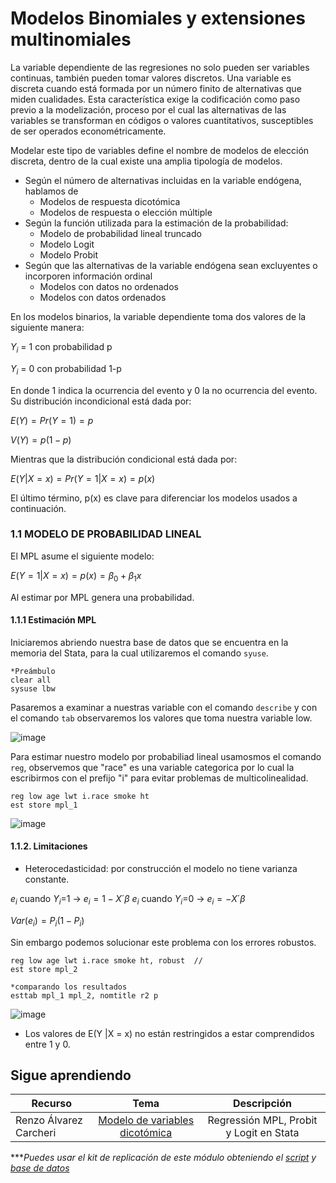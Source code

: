 # Modelos Binomiales y extensiones multinomiales


La variable dependiente de las regresiones no solo pueden ser variables continuas, también pueden tomar valores discretos.
Una variable es discreta cuando está formada por un número finito de alternativas que miden cualidades. Esta característica exige la codificación como paso previo a la modelización, proceso por el cual las alternativas de las variables se transforman en códigos o valores cuantitativos, susceptibles de ser operados econométricamente.

Modelar este tipo de variables define el nombre de modelos de elección discreta, dentro de la cual existe una amplia tipología de modelos.

- Según el número de alternativas incluidas en la variable endógena, hablamos de
     - Modelos de respuesta dicotómica
     - Modelos de respuesta o elección múltiple
- Según la función utilizada para la estimación de la probabilidad:
     - Modelo de probabilidad lineal truncado
     - Modelo Logit
     - Modelo Probit
- Según que las alternativas de la variable endógena sean excluyentes o incorporen información
ordinal
     - Modelos con datos no ordenados
     - Modelos con datos ordenados

En los modelos binarios, la variable dependiente toma dos valores de la siguiente manera:

$Y_i$ = 1 con probabilidad p

$Y_i$ = 0 con probabilidad 1-p

En donde 1 indica la ocurrencia del evento y 0 la no ocurrencia del evento. Su distribución incondicional está dada por:

$E(Y) = Pr(Y=1)=p$

$V(Y) = p(1-p)$

Mientras que la distribución condicional está dada por:

$E(Y |X = x) = Pr(Y = 1|X = x) = p(x)$

El último término, p(x) es clave para diferenciar los modelos usados a continuación.

### 1.1 MODELO DE PROBABILIDAD LINEAL

El MPL asume el siguiente modelo:

$E(Y = 1|X = x) = p(x) = \beta_0 + \beta_1x$

Al estimar por MPL genera una probabilidad. 

#### 1.1.1 Estimación MPL

Iniciaremos abriendo nuestra base de datos que se encuentra en la memoria del Stata, para la cual utilizaremos el comando `syuse`.

```
*Preámbulo
clear all
sysuse lbw 
```

Pasaremos a examinar a nuestras variable con el comando `describe` y con el comando `tab` observaremos los valores que toma nuestra variable low.

![image](https://user-images.githubusercontent.com/106888200/225457658-500e4fe3-6e24-4e92-bb24-b312e053dd09.png)

Para estimar nuestro modelo por probabiliad lineal usamosmos el comando `reg`, observemos que "race" es una variable categorica por lo cual la escribirmos con el prefijo "i" para evitar problemas de multicolinealidad. 

```
reg low age lwt i.race smoke ht 
est store mpl_1
```

![image](https://user-images.githubusercontent.com/106888200/225461813-9d7743ae-e9c4-4af0-89a4-e668287e3444.png)

#### 1.1.2. Limitaciones

- Heterocedasticidad: por construcción el modelo no tiene varianza constante.

$e_i$ cuando $Y_i$=1 → $e_i=1-X´\beta$
$e_i$ cuando $Y_i$=0 → $e_i=-X´\beta$

$Var(e_i)=P_i(1-P_i)$

Sin embargo podemos solucionar este problema con los errores robustos.

```
reg low age lwt i.race smoke ht, robust  //
est store mpl_2

*comparando los resultados
esttab mpl_1 mpl_2, nomtitle r2 p
```

![image](https://user-images.githubusercontent.com/106888200/225461983-88c23392-2a6d-4af9-a023-b9b4e30b07c4.png)

- Los valores de E(Y |X = x) no están restringidos a estar comprendidos entre 1 y 0.



## Sigue aprendiendo
| Recurso  | Tema | Descripción |
| ------------- |:-------------:|:-------------:|
| Renzo Álvarez Carcheri  | [Modelo de variables dicotómica](https://youtu.be/fHCnj0zhVyU?t=568 "Modelo de variables dicotómica") | Regressión MPL, Probit y Logit en Stata |


****Puedes usar el kit de replicación de este módulo obteniendo el [script](https://github.com/EconPUCP/Stata/blob/main/_An%C3%A1lisis/Scripts/Modelos%20Binomiales%20y%20extensiones%20multinomiales/1_MPL.do "script") y [base de datos](https://github.com/EconPUCP/Stata/tree/main/_An%C3%A1lisis/Data "base de datos")* 
